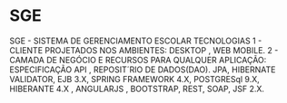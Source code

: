 # SGE
SGE -  SISTEMA DE GERENCIAMENTO ESCOLAR
TECNOLOGIAS 
1 - CLIENTE PROJETADOS NOS AMBIENTES: DESKTOP , WEB MOBILE.
2 - CAMADA DE NEGÓCIO E RECURSOS PARA QUALQUER APLICAÇÃO: ESPECIFICAÇÃO API , REPOSIT´RIO DE DADOS(DAO).
JPA, HIBERNATE VALIDATOR, EJB 3.X, SPRING FRAMEWORK 4.X, POSTGRESql 9.X, HIBERANTE 4.X , ANGULARJS , BOOTSTRAP, REST, SOAP, JSF 2.X.
